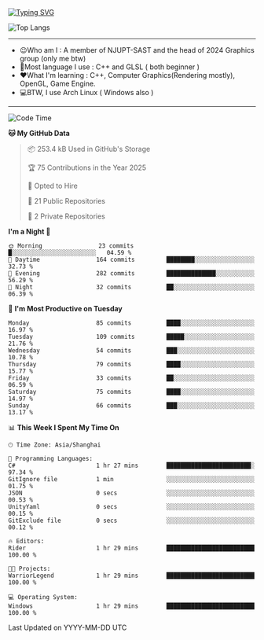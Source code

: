 <a href="https://git.io/typing-svg">
  <img src="https://readme-typing-svg.demolab.com?font=Fira+Code&pause=1000&random=false&width=435&separator=%3D&lines=std%3A%3Aprintln(%22Hello,+world!%22);" alt="Typing SVG" />
</a>

![Top Langs](https://github-readme-stats.vercel.app/api/top-langs/?username=FOTH0626&theme=transparent)

---

- 😉Who am I : A member of NJUPT-SAST and the head of 2024 Graphics group (only me btw)
- 📖Most language I use : C++ and GLSL ( both beginner )
- ❤What I'm learning : C++, Computer Graphics(Rendering mostly), OpenGL, Game Engine.
- 💻BTW, I use Arch Linux ( Windows also )
---
<!--START_SECTION:waka-->
![Code Time](http://img.shields.io/badge/Code%20Time-190%20hrs%2047%20mins-blue)

**🐱 My GitHub Data** 

> 📦 253.4 kB Used in GitHub's Storage 
 > 
> 🏆 75 Contributions in the Year 2025
 > 
> 💼 Opted to Hire
 > 
> 📜 21 Public Repositories 
 > 
> 🔑 2 Private Repositories 
 > 
**I'm a Night 🦉** 

```text
🌞 Morning                23 commits          █░░░░░░░░░░░░░░░░░░░░░░░░   04.59 % 
🌆 Daytime                164 commits         ████████░░░░░░░░░░░░░░░░░   32.73 % 
🌃 Evening                282 commits         ██████████████░░░░░░░░░░░   56.29 % 
🌙 Night                  32 commits          ██░░░░░░░░░░░░░░░░░░░░░░░   06.39 % 
```
📅 **I'm Most Productive on Tuesday** 

```text
Monday                   85 commits          ████░░░░░░░░░░░░░░░░░░░░░   16.97 % 
Tuesday                  109 commits         █████░░░░░░░░░░░░░░░░░░░░   21.76 % 
Wednesday                54 commits          ███░░░░░░░░░░░░░░░░░░░░░░   10.78 % 
Thursday                 79 commits          ████░░░░░░░░░░░░░░░░░░░░░   15.77 % 
Friday                   33 commits          ██░░░░░░░░░░░░░░░░░░░░░░░   06.59 % 
Saturday                 75 commits          ████░░░░░░░░░░░░░░░░░░░░░   14.97 % 
Sunday                   66 commits          ███░░░░░░░░░░░░░░░░░░░░░░   13.17 % 
```


📊 **This Week I Spent My Time On** 

```text
🕑︎ Time Zone: Asia/Shanghai

💬 Programming Languages: 
C#                       1 hr 27 mins        ████████████████████████░   97.34 % 
GitIgnore file           1 min               ░░░░░░░░░░░░░░░░░░░░░░░░░   01.75 % 
JSON                     0 secs              ░░░░░░░░░░░░░░░░░░░░░░░░░   00.53 % 
UnityYaml                0 secs              ░░░░░░░░░░░░░░░░░░░░░░░░░   00.15 % 
GitExclude file          0 secs              ░░░░░░░░░░░░░░░░░░░░░░░░░   00.12 % 

🔥 Editors: 
Rider                    1 hr 29 mins        █████████████████████████   100.00 % 

🐱‍💻 Projects: 
WarriorLegend            1 hr 29 mins        █████████████████████████   100.00 % 

💻 Operating System: 
Windows                  1 hr 29 mins        █████████████████████████   100.00 % 
```


 Last Updated on YYYY-MM-DD UTC
<!--END_SECTION:waka-->
